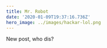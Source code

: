 ```yaml
---
title: Mr. Robot
date: '2020-01-09T19:37:16.736Z'
hero_image: ../images/hackar-lol.png
---
```

New post, who dis?